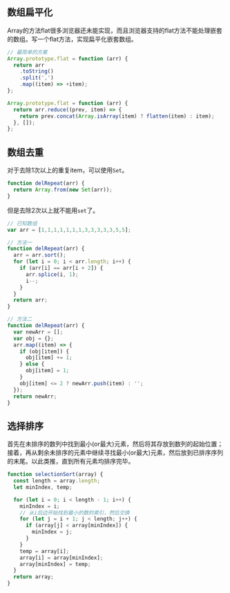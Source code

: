 ## 数组扁平化
Array的方法flat很多浏览器还未能实现，而且浏览器支持的flat方法不能处理嵌套的数组。写一个flat方法，实现扁平化嵌套数组。

```js
// 最简单的方案
Array.prototype.flat = function (arr) {
  return arr
    .toString()
    .split(',')
    .map((item) => +item);
};

Array.prototype.flat = function (arr) {
  return arr.reduce((prev, item) => {
    return prev.concat(Array.isArray(item) ? flatten(item) : item);
  }, []);
};

```

## 数组去重

对于去除1次以上的重复item，可以使用`Set`。
```js
function delRepeat(arr) {
  return Array.from(new Set(arr));
}
```

但是去除2次以上就不能用`set`了。
```js
// 已知数组
var arr = [1,1,1,1,1,1,1,3,3,3,3,3,5,5];

// 方法一
function delRepeat(arr) {
  arr = arr.sort();
  for (let i = 0; i < arr.length; i++) {
    if (arr[i] == arr[i + 2]) {
      arr.splice(i, 1);
      i--;
    }
  }
  return arr;
}

// 方法二
function delRepeat(arr) {
  var newArr = [];
  var obj = {};
  arr.map((item) => {
    if (obj[item]) {
      obj[item] += 1;
    } else {
      obj[item] = 1;
    }
    obj[item] <= 2 ? newArr.push(item) : '';
  });
  return newArr;
}

```


## 选择排序

首先在未排序的数列中找到最小(or最大)元素，然后将其存放到数列的起始位置；接着，再从剩余未排序的元素中继续寻找最小(or最大)元素，然后放到已排序序列的末尾。以此类推，直到所有元素均排序完毕。

```js
function selectionSort(array) {
  const length = array.length;
  let minIndex, temp;

  for (let i = 0; i < length - 1; i++) {
    minIndex = i;
    // 从i后边开始找到最小的数的索引，然后交换
    for (let j = i + 1; j < length; j++) {
      if (array[j] < array[minIndex]) {
        minIndex = j;
      }
    }
    temp = array[i];
    array[i] = array[minIndex];
    array[minIndex] = temp;
  }
  return array;
}
```